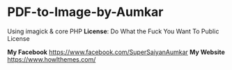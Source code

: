 # PDF-to-Image-by-Aumkar
Using imagick &amp; core PHP
**License**: Do What the Fuck You Want To Public License

**My Facebook** https://www.facebook.com/SuperSaiyanAumkar
**My Website** https://www.howlthemes.com/
